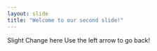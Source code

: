 ```yaml
---
layout: slide
title: "Welcome to our second slide!"
---
```

Slight Change here
Use the left arrow to go back!
